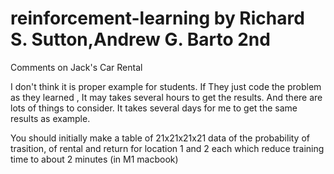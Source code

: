 # reinforcement-learning by Richard S. Sutton,Andrew G. Barto 2nd


Comments on Jack's Car Rental

I don't think it is proper example for students.
If They just code the problem as they learned , It may takes several hours to get the results.
And there are lots of things to consider.
It takes several days for me to get the same results as example.

You should initially make a table of 21x21x21x21 data of the probability of trasition,
of rental and return for location 1 and 2 each
which reduce training time to about 2 minutes (in M1 macbook)
